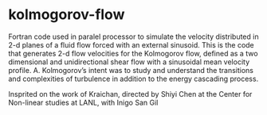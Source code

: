 # kolmogorov-flow
Fortran code used in paralel processor to simulate the velocity distributed in 2-d planes of a fluid flow forced with an external sinusoid. 
This is the code that generates 2-d flow velocities for the Kolmogorov flow, defined as a two dimensional and unidirectional shear flow 
with a sinusoidal mean velocity profile. A. Kolmogorov’s intent was to study and understand the transitions and complexities of turbulence 
in addition to the energy cascading process.

Insprited on the work of Kraichan, directed by Shiyi Chen at the Center for Non-linear studies at LANL, with Inigo San Gil
